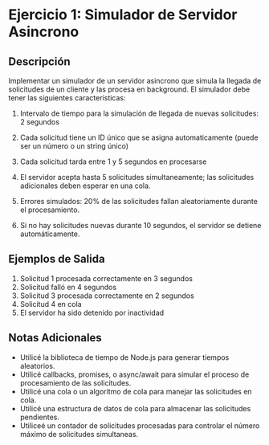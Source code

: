 # Ejercicio 1: Simulador de Servidor Asincrono

## Descripción

Implementar un simulador de un servidor asincrono que simula la llegada de solicitudes de un cliente y las procesa en background. El simulador debe tener las siguientes características:

1. Intervalo de tiempo para la simulación de llegada de nuevas solicitudes: 2 segundos
2. Cada solicitud tiene un ID único que se asigna automaticamente (puede ser un número o un string único)
3. Cada solicitud tarda entre 1 y 5 segundos en procesarse
4. El servidor acepta hasta 5 solicitudes simultaneamente; las solicitudes adicionales deben esperar en una cola.

5. Errores simulados: 20% de las solicitudes fallan aleatoriamente durante el procesamiento.

6. Si no hay solicitudes nuevas durante 10 segundos, el servidor se detiene automáticamente.

## Ejemplos de Salida

1. Solicitud 1 procesada correctamente en 3 segundos
2. Solicitud falló en 4 segundos
3. Solicitud 3 procesada correctamente en 2 segundos
4. Solicitud 4 en cola
5. El servidor ha sido detenido por inactividad

## Notas Adicionales

- Utilicé la biblioteca de tiempo de Node.js para generar tiempos aleatorios.
- Utilicé callbacks, promises, o async/await para simular el proceso de procesamiento de las solicitudes.
- Utilicé una cola o un algoritmo de cola para manejar las solicitudes en cola.
- Utilicé una estructura de datos de cola para almacenar las solicitudes pendientes.
- Utiliceé un contador de solicitudes procesadas para controlar el número máximo de solicitudes simultaneas.
